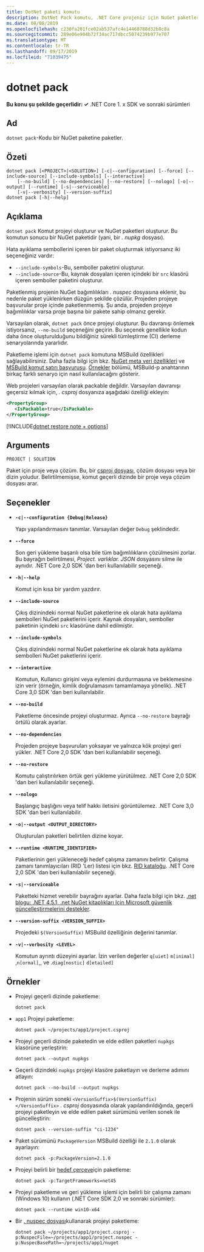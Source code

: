 ```yaml
---
title: DotNet paketi komutu
description: DotNet Pack komutu, .NET Core projeniz için NuGet paketleri oluşturur.
ms.date: 08/08/2019
ms.openlocfilehash: c230fa201fce02ab537afc4e14468788d32b8c8a
ms.sourcegitcommit: 289e06e904b72f34ac717dbcc5074239b977e707
ms.translationtype: MT
ms.contentlocale: tr-TR
ms.lasthandoff: 09/17/2019
ms.locfileid: "71039475"
---
```

# <a name="dotnet-pack"></a>dotnet pack

**Bu konu şu şekilde geçerlidir: ✓** .NET Core 1. x SDK ve sonraki sürümleri

<!-- todo: uncomment when all CLI commands are reviewed
[!INCLUDE [topic-appliesto-net-core-all](../../../includes/topic-appliesto-net-core-all.md)]
-->

## <a name="name"></a>Ad

`dotnet pack`-Kodu bir NuGet paketine paketler.

## <a name="synopsis"></a>Özeti

```console
dotnet pack [<PROJECT>|<SOLUTION>] [-c|--configuration] [--force] [--include-source] [--include-symbols] [--interactive] 
    [--no-build] [--no-dependencies] [--no-restore] [--nologo] [-o|--output] [--runtime] [-s|--serviceable] 
    [-v|--verbosity] [--version-suffix]
dotnet pack [-h|--help]
```

## <a name="description"></a>Açıklama

`dotnet pack` Komut projeyi oluşturur ve NuGet paketleri oluşturur. Bu komutun sonucu bir NuGet paketidir (yani, bir *. nupkg* dosyası). 

Hata ayıklama sembollerini içeren bir paket oluşturmak istiyorsanız iki seçeneğiniz vardır:

- `--include-symbols`-Bu, semboller paketini oluşturur.
- `--include-source`-Bu, kaynak dosyaları içeren içindeki bir `src` klasörü içeren semboller paketini oluşturur.

Paketlenmiş projenin NuGet bağımlılıkları *. nuspec* dosyasına eklenir, bu nedenle paket yüklenirken düzgün şekilde çözülür. Projeden projeye başvurular proje içinde paketlenmemiş. Şu anda, projeden projeye bağımlılıklar varsa proje başına bir pakete sahip olmanız gerekir.

Varsayılan olarak, `dotnet pack` önce projeyi oluşturur. Bu davranışı önlemek istiyorsanız, `--no-build` seçeneğini geçirin. Bu seçenek genellikle kodun daha önce oluşturulduğunu bildiğiniz sürekli tümleştirme (CI) derleme senaryolarında yararlıdır.

Paketleme işlemi için `dotnet pack` komutuna MSBuild özellikleri sağlayabilirsiniz. Daha fazla bilgi için bkz. [NuGet meta veri özellikleri](csproj.md#nuget-metadata-properties) ve [MSBuild komut satırı başvurusu](/visualstudio/msbuild/msbuild-command-line-reference). [Örnekler](#examples) bölümü, MSBuild-p anahtarının birkaç farklı senaryo için nasıl kullanılacağını gösterir.

Web projeleri varsayılan olarak packable değildir. Varsayılan davranışı geçersiz kılmak için, *. csproj* dosyanıza aşağıdaki özelliği ekleyin:

```xml
<PropertyGroup>
   <IsPackable>true</IsPackable>
</PropertyGroup>
```

[!INCLUDE[dotnet restore note + options](~/includes/dotnet-restore-note-options.md)]

## <a name="arguments"></a>Arguments

`PROJECT | SOLUTION`

  Paket için proje veya çözüm. Bu, bir [csproj dosyası](csproj.md), çözüm dosyası veya bir dizin yoludur. Belirtilmemişse, komut geçerli dizinde bir proje veya çözüm dosyası arar.

## <a name="options"></a>Seçenekler

- **`-c|--configuration {Debug|Release}`**

  Yapı yapılandırmasını tanımlar. Varsayılan değer `Debug` şeklindedir.

- **`--force`**

  Son geri yükleme başarılı olsa bile tüm bağımlılıkların çözülmesini zorlar. Bu bayrağın belirtilmesi, *Project. varlıklar. JSON* dosyasını silme ile aynıdır. .NET Core 2,0 SDK 'dan beri kullanılabilir seçeneği.

- **`-h|--help`**

  Komut için kısa bir yardım yazdırır.

- **`--include-source`**

  Çıkış dizinindeki normal NuGet paketlerine ek olarak hata ayıklama sembolleri NuGet paketlerini içerir. Kaynak dosyaları, semboller paketinin içindeki `src` klasörüne dahil edilmiştir.

- **`--include-symbols`**

  Çıkış dizinindeki normal NuGet paketlerine ek olarak hata ayıklama sembolleri NuGet paketlerini içerir.

- **`--interactive`**

  Komutun, Kullanıcı girişini veya eylemini durdurmasına ve beklemesine izin verir (örneğin, kimlik doğrulamasını tamamlamaya yönelik). .NET Core 3,0 SDK 'dan beri kullanılabilir.

- **`--no-build`**

  Paketleme öncesinde projeyi oluşturmaz. Ayrıca `--no-restore` bayrağı örtülü olarak ayarlar.

- **`--no-dependencies`**

  Projeden projeye başvuruları yoksayar ve yalnızca kök projeyi geri yükler. .NET Core 2,0 SDK 'dan beri kullanılabilir seçeneği.

- **`--no-restore`**

  Komutu çalıştırılırken örtük geri yükleme yürütülmez. .NET Core 2,0 SDK 'dan beri kullanılabilir seçeneği.

- **`--nologo`**

  Başlangıç başlığını veya telif hakkı iletisini görüntülemez. .NET Core 3,0 SDK 'dan beri kullanılabilir.

- **`-o|--output <OUTPUT_DIRECTORY>`**

  Oluşturulan paketleri belirtilen dizine koyar.

- **`--runtime <RUNTIME_IDENTIFIER>`**

  Paketlerinin geri yükleneceği hedef çalışma zamanını belirtir. Çalışma zamanı tanımlayıcıları (RID 'Ler) listesi için bkz. [RID kataloğu](../rid-catalog.md). .NET Core 2,0 SDK 'dan beri kullanılabilir seçeneği.

- **`-s|--serviceable`**

  Paketteki hizmet verebilir bayrağını ayarlar. Daha fazla bilgi için bkz. [.net blogu: .NET 4.5.1, .net NuGet kitaplıkları Için Microsoft güvenlik güncelleştirmelerini destekler](https://aka.ms/nupkgservicing).

- **`--version-suffix <VERSION_SUFFIX>`**

  Projedeki `$(VersionSuffix)` MSBuild özelliğinin değerini tanımlar.

- **`-v|--verbosity <LEVEL>`**

  Komutun ayrıntı düzeyini ayarlar. İzin verilen değerler `q[uiet]` `m[inimal]` ,`n[ormal]`,, ve .`diag[nostic]` `d[etailed]`

## <a name="examples"></a>Örnekler

- Projeyi geçerli dizinde paketleme:

  ```console
  dotnet pack
  ```

- `app1` Projeyi paketleme:

  ```console
  dotnet pack ~/projects/app1/project.csproj
  ```

- Projeyi geçerli dizinde paketedin ve elde edilen paketleri `nupkgs` klasörüne yerleştirin:

  ```console
  dotnet pack --output nupkgs
  ```

- Geçerli dizindeki `nupkgs` projeyi klasöre paketlayın ve derleme adımını atlayın:

  ```console
  dotnet pack --no-build --output nupkgs
  ```

- Projenin sürüm soneki `<VersionSuffix>$(VersionSuffix)</VersionSuffix>` *. csproj* dosyasında olarak yapılandırıldığında, geçerli projeyi paketleyin ve elde edilen paket sürümünü verilen sonek ile güncelleştirin:

  ```console
  dotnet pack --version-suffix "ci-1234"
  ```

- Paket sürümünü `PackageVersion` MSBuild özelliği ile `2.1.0` olarak ayarlayın:

  ```console
  dotnet pack -p:PackageVersion=2.1.0
  ```

- Projeyi belirli bir [hedef çerçeve](../../standard/frameworks.md)için paketleme:

  ```console
  dotnet pack -p:TargetFrameworks=net45
  ```

- Projeyi paketleme ve geri yükleme işlemi için belirli bir çalışma zamanı (Windows 10) kullanın (.NET Core SDK 2,0 ve sonraki sürümler):

  ```console
  dotnet pack --runtime win10-x64
  ```

- Bir [. nuspec dosyası](https://docs.microsoft.com/nuget/reference/msbuild-targets#packing-using-a-nuspec)kullanarak projeyi paketleme:

  ```console
  dotnet pack ~/projects/app1/project.csproj -p:NuspecFile=~/projects/app1/project.nuspec -p:NuspecBasePath=~/projects/app1/nuget
  ```
